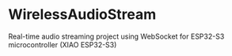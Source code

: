 # WirelessAudioStream
Real-time audio streaming project using WebSocket for ESP32-S3 microcontroller (XIAO ESP32-S3)
